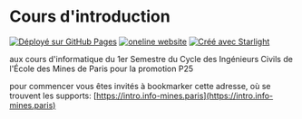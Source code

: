 # Cours d'introduction

<!--
un peu plus sobre mais sans doute moins explicite
[![Déployé sur GitHub Pages](https://img.shields.io/github/actions/workflow/status/ue12-p25/intro/github-pages.yml)](https://github.com/ue12-p25/intro/actions/workflows/github-pages.yml)
-->
[![Déployé sur GitHub Pages](https://github.com/ue12-p25/intro/actions/workflows/github-pages.yml/badge.svg)](https://github.com/ue12-p25/intro/actions/workflows/github-pages.yml)
[![oneline website](https://img.shields.io/badge/online%20website-Color?style=flat)](https://intro.info-mines.paris)
[![Créé avec Starlight](https://astro.badg.es/v2/built-with-starlight/tiny.svg)](https://starlight.astro.build)

aux cours d'informatique du 1er Semestre du Cycle des Ingénieurs Civils de
l'École des Mines de Paris pour la promotion P25

pour commencer vous êtes invités à bookmarker cette adresse, où se trouvent les supports: [https://intro.info-mines.paris](https://intro.info-mines.paris)
